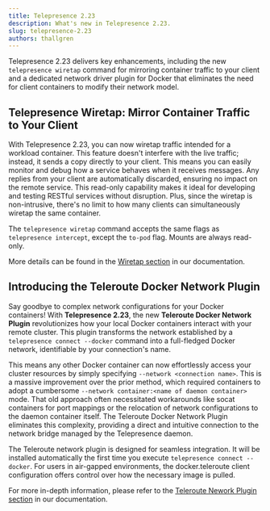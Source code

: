 ```yaml
---
title: Telepresence 2.23
description: What's new in Telepresence 2.23.
slug: telepresence-2.23
authors: thallgren
---
```


Telepresence 2.23 delivers key enhancements, including the new `telepresence wiretap` command for mirroring container
traffic to your client and a dedicated network driver plugin for Docker that eliminates the need for client containers
to modify their network model.

<!-- truncate -->

## Telepresence Wiretap: Mirror Container Traffic to Your Client

With Telepresence 2.23, you can now wiretap traffic intended for a workload container. This feature doesn't interfere
with the live traffic; instead, it sends a copy directly to your client. This means you can easily monitor and debug how
a service behaves when it receives messages. Any replies from your client are automatically discarded, ensuring no
impact on the remote service. This read-only capability makes it ideal for developing and testing RESTful services
without disruption. Plus, since the wiretap is non-intrusive, there's no limit to how many clients can simultaneously
wiretap the same container.

The `telepresence wiretap` command accepts the same flags as `telepresence intercept`, except the `to-pod` flag. Mounts
are always read-only.

More details can be found in the [Wiretap section](/docs/howtos/engage#wiretap) in our documentation.

## Introducing the Teleroute Docker Network Plugin

Say goodbye to complex network configurations for your Docker containers! With **Telepresence 2.23**, the new
**Teleroute Docker Network Plugin** revolutionizes how your local Docker containers interact with your remote cluster.
This plugin transforms the network established by a `telepresence connect --docker` command into a full-fledged Docker
network, identifiable by your connection's name.

This means any other Docker container can now effortlessly access your cluster resources by simply specifying `--network
<connection name>`. This is a massive improvement over the prior method, which required containers to adopt a cumbersome
`--network container:<name of daemon container>` mode. That old approach often necessitated workarounds like socat
containers for port mappings or the relocation of network configurations to the daemon container itself. The Teleroute
Docker Network Plugin eliminates this complexity, providing a direct and intuitive connection to the network bridge
managed by the Telepresence daemon.

The Teleroute network plugin is designed for seamless integration. It will be installed automatically the first time you
execute `telepresence connect --docker`. For users in air-gapped environments, the docker.teleroute client configuration
offers control over how the necessary image is pulled.

For more in-depth information, please refer to the
[Teleroute Nework Plugin section](/docs/reference/plugins#teleroute-network-plugin) in our documentation.
